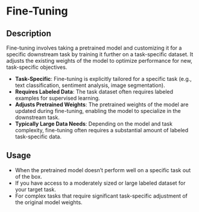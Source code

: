 # Fine-Tuning

## Description

Fine-tuning involves taking a pretrained model and customizing it for a specific downstream task by training it further on a task-specific dataset. It adjusts the existing weights of the model to optimize performance for new, task-specific objectives.

- **Task-Specific**: Fine-tuning is explicitly tailored for a specific task (e.g., text classification, sentiment analysis, image segmentation).
- **Requires Labeled Data**: The task dataset often requires labeled examples for supervised learning.
- **Adjusts Pretrained Weights**: The pretrained weights of the model are updated during fine-tuning, enabling the model to specialize in the downstream task.
- **Typically Large Data Needs**: Depending on the model and task complexity, fine-tuning often requires a substantial amount of labeled task-specific data.

## Usage

- When the pretrained model doesn’t perform well on a specific task out of the box.
- If you have access to a moderately sized or large labeled dataset for your target task.
- For complex tasks that require significant task-specific adjustment of the original model weights.
